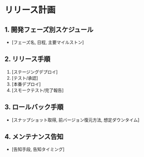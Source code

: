 # リリース計画

## 1. 開発フェーズ別スケジュール
- [フェーズ名, 日程, 主要マイルストン]

## 2. リリース手順
1. [ステージングデプロイ]
2. [テスト/承認]
3. [本番デプロイ]
4. [スモークテスト/完了報告]

## 3. ロールバック手順
- [スナップショット取得, 前バージョン復元方法, 想定ダウンタイム]

## 4. メンテナンス告知
- [告知手段, 告知タイミング]